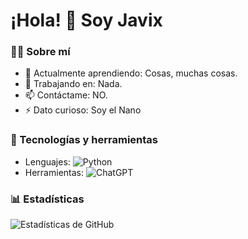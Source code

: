 # ¡Hola! 👋 Soy Javix

### 👨‍💻 Sobre mí
- 🌱 Actualmente aprendiendo: Cosas, muchas cosas.
- 🔭 Trabajando en: Nada.
- 📫 Contáctame: NO.
- ⚡ Dato curioso: Soy el Nano

### 🚀 Tecnologías y herramientas
- Lenguajes: ![Python](https://img.shields.io/badge/python-3670A0?style=for-the-badge&logo=python&logoColor=ffdd54)
- Herramientas: ![ChatGPT](https://img.shields.io/badge/chatGPT-74aa9c?style=for-the-badge&logo=openai&logoColor=white)

### 📊 Estadísticas
![Estadísticas de GitHub](https://github-readme-stats.vercel.app/api?username=tu-usuario&show_icons=true&theme=radical)

